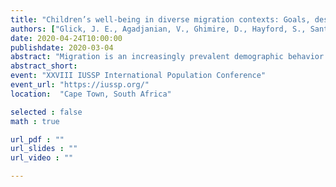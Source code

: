 ```yaml
---
title: "Children’s well-being in diverse migration contexts: Goals, design, and preliminary findings from the FAMELO project"
authors: ["Glick, J. E., Agadjanian, V., Ghimire, D., Hayford, S., Santos, C., Wilkens, N., & Yabiku, S."]
date: 2020-04-24T10:00:00
publishdate: 2020-03-04
abstract: "Migration is an increasingly prevalent demographic behavior that has important consequences for families and communities around the world. Families and households play a central role in shaping migration decisions; in turn, migrants can produce important economic returns to the households from which they originate. Both migration decisions and eventual remittances have important implications for children’s development and future opportunities. Yet, we know comparatively little about the dynamic role migration may play in children’s lives. A core challenge in understanding commonalities and differences in the way family migration context is linked to children’s development is the difficulty in comparing associations across studies that use different definitions of migration and different conceptualizations of children’s development. The Family Migration Context and Early Life Outcomes (FAMELO) project begins to fill these gaps by conducting comparable longitudinal surveys of children and their caregivers in households with and without migrants in three traditional sending areas: Jalisco, Mexico; Gaza, Mozambique; and Chitwan, Nepal. This paper describes the conceptual framework, preliminary field work and initial analyses of pilot data collected for the FAMELO project."
abstract_short: 
event: "XXVIII IUSSP International Population Conference"
event_url: "https://iussp.org/"
location:  "Cape Town, South Africa"

selected : false
math : true

url_pdf : ""
url_slides : ""
url_video : ""

---
```

